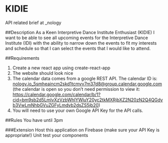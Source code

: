 # KIDIE

API related brief at \_nology

##Description
As a Keen Interpretive Dance Institute Enthusiast (KIDIE) I want to be able to see all upcoming events for the Interpretive Dance Institute (IDI) with the ability to narrow down the events to fit my interests and schedule so that I can select the events that I would like to attend.

##Requirements
1. Create a new react app using create-react-app
2. The website should look nice
3. The calendar data comes from a google REST API. The calendar ID is: nology.io_5smheaincm2skd1tcmvv7m37d8@group.calendar.google.com (the calendar is open so you don’t need permission to view it: https://calendar.google.com/calendar/b/1?cid=bm9sb2d5LmlvXzVzbWhlYWluY20yc2tkMXRjbXZ2N20zN2Q4QGdyb3VwLmNhbGVuZGFyLmdvb2dsZS5jb20)
4. You will need to use your own Google API Key for the API calls.

##Rules
You have until 3pm

###Extension
Host this application on Firebase (make sure your API Key is appropriate!)
Unit test your components

